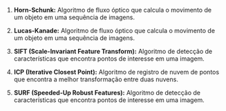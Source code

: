 1. **Horn-Schunk:** Algoritmo de fluxo óptico que calcula o movimento de um objeto em uma sequência de imagens.

2. **Lucas-Kanade:** Algoritmo de fluxo óptico que calcula o movimento de um objeto em uma sequência de imagens.

3. **SIFT (Scale-Invariant Feature Transform):** Algoritmo de detecção de características que encontra pontos de interesse em uma imagem.

4. **ICP (Iterative Closest Point):** Algoritmo de registro de nuvem de pontos que encontra a melhor transformação entre duas nuvens.

5. **SURF (Speeded-Up Robust Features):** Algoritmo de detecção de características que encontra pontos de interesse em uma imagem.